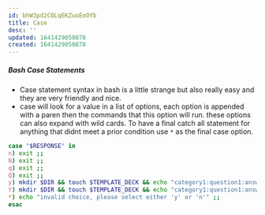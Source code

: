 ```yaml
---
id: bhW3pd2COLqEKZuoEoOYb
title: Case
desc: ''
updated: 1641429050878
created: 1641429050878
---
```


##### Bash Case Statements

- Case statement syntax in bash is a little strange but also really easy and they are very friendly and nice.
- case will look for a value in a list of options, each option is appended with a paren then the commands that this option will run. these options can also expand with wild cards. To have a final catch all statement for anything that didnt meet a prior condition use `*` as the final case option.

```bash
case "$RESPONSE" in
n) exit ;;
N) exit ;;
q) exit ;;
Q) exit ;;
y) mkdir $DIR && touch $TEMPLATE_DECK && echo "category1:question1:answer1" >> $TEMPLATE_DECK && echo "category2:question2:answer2" >> $TEMPLATE_DECK && echo "category3:question3:answer3" >> $TEMPLATE_DECK && echo "$DIR_MADE_MSG" ;;
Y) mkdir $DIR && touch $TEMPLATE_DECK && echo "category1:question1:answer1" >> $TEMPLATE_DECK && echo "category2:question2:answer2" >> $TEMPLATE_DECK && echo "category3:question3:answer3" >> $TEMPLATE_DECK && echo "$DIR_MADE_MSG" ;;
*) echo "invalid choice, please select either 'y' or 'n'" ;;
esac
```
